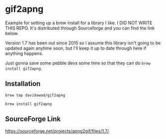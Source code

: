 # gif2apng
Example for setting up a brew install for a library I like. I DID NOT WRITE THIS REPO. It's distributed through Sourceforge and you can find the link below. 

Version 1.7 has been out since 2015 so I assume this library isn't going to be updated again anytime soon, but I'll keep it up to date through here if anything happens.  

Just gonna save some pebble devs some time so that they can do `brew install gif2apng`. 

## Installation
```
brew tap davidawad/gif2apng

brew install gif2apng
```

## SourceForge Link
https://sourceforge.net/projects/apng2gif/files/1.7/
